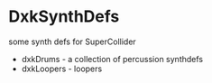 # DxkSynthDefs
some synth defs for SuperCollider

- dxkDrums - a collection of percussion synthdefs
- dxkLoopers - loopers
